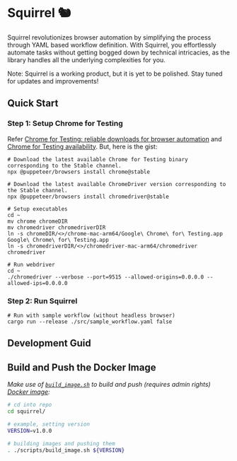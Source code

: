 # Squirrel 🐿️

Squirrel revolutionizes browser automation by simplifying the process through YAML based workflow definition. With Squirrel, you effortlessly automate tasks without getting bogged down by technical intricacies, as the library handles all the underlying complexities for you.

Note: Squirrel is a working product, but it is yet to be polished. Stay tuned for updates and improvements!

## Quick Start

### Step 1: Setup Chrome for Testing

Refer [Chrome for Testing: reliable downloads for browser automation](https://developer.chrome.com/blog/chrome-for-testing/) and [Chrome for Testing availability](https://googlechromelabs.github.io/chrome-for-testing/). But, here is the gist:

```shell
# Download the latest available Chrome for Testing binary corresponding to the Stable channel.
npx @puppeteer/browsers install chrome@stable

# Download the latest available ChromeDriver version corresponding to the Stable channel.
npx @puppeteer/browsers install chromedriver@stable

# Setup executables
cd ~
mv chrome chromeDIR
mv chromedriver chromedriverDIR
ln -s chromeDIR/<>/chrome-mac-arm64/Google\ Chrome\ for\ Testing.app Google\ Chrome\ for\ Testing.app
ln -s chromedriverDIR/<>/chromedriver-mac-arm64/chromedriver chromedriver

# Run webdriver
cd ~
./chromedriver --verbose --port=9515 --allowed-origins=0.0.0.0 --allowed-ips=0.0.0.0
```

### Step 2: Run Squirrel

```shell
# Run with sample workflow (without headless browser)
cargo run --release ./src/sample_workflow.yaml false
```

## Development Guid

## Build and Push the Docker Image

_Make use of [`build_image.sh`](./scripts/build_image.sh) to build and push (requires admin rights) [Docker image](https://hub.docker.com/r/goyalmunish/squirrel/tags):_

```sh
# cd into repo
cd squirrel/

# example, setting version
VERSION=v1.0.0

# building images and pushing them
. ./scripts/build_image.sh ${VERSION}
```